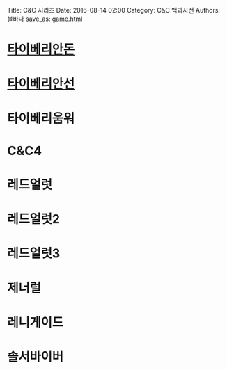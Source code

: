 Title: C&C 시리즈
Date: 2016-08-14 02:00
Category: C&C 백과사전
Authors: 불바다
save_as: game.html

# [타이베리안돈]({filename}/game.td.md)
# [타이베리안선]({filename}/game.ts.md)
# 타이베리움워
# C&C4
# 레드얼럿
# 레드얼럿2
# 레드얼럿3
# 제너럴
# 레니게이드
# 솔서바이버
